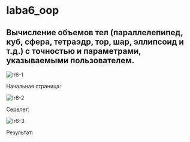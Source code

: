 # laba6_oop
## Вычисление объемов тел (параллелепипед, куб, сфера, тетраэдр, тор, шар, эллипсоид и т.д.) с точностью и параметрами, указываемыми пользователем.

![lr6-1](https://github.com/VolInok/laba6_oop/assets/124702498/4a043ab3-1d7b-46d2-bcaa-a35ba7f44add)



Начальная страница:

![lr6-2](https://github.com/VolInok/laba6_oop/assets/124702498/6236f4e1-3686-4732-9507-bc3e1554ca83)



Сервлет:

![lr6-3](https://github.com/VolInok/laba6_oop/assets/124702498/100e2ed5-2970-4ac5-86e5-3636a53c6ecf)



Результат:
